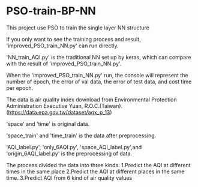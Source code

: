 # PSO-train-BP-NN
This project use PSO to train the single layer NN structure

If you only want to see the training process and result, 'improved_PSO_train_NN.py' can run directly.

'NN_train_AQI.py' is the traditional NN set up by keras, which can compare with the result of 'improved_PSO_train_NN.py'.

When the 'improved_PSO_train_NN.py' run, the console will represent the number of epoch, the error of val data, the error of test data, and cost time per epoch.

The data is air quality index download from Environmental Protection Administration Executive Yuan, R.O.C.(Taiwan). (https://data.epa.gov.tw/dataset/aqx_p_13)

'space' and 'time' is original data.

'space_train' and 'time_train' is the data after preprocessing.

'AQI_label.py', 'only_6AQI.py', 'space_AQI_label.py',and 'origin_6AQI_label.py' is the preprocessing of data.

The process divided the data into three kinds.
  1.Predict the AQI at different times in the same place
  2.Predict the AQI at different places in the same time.
  3.Predict AQI from 6 kind of air quality values
  
  
